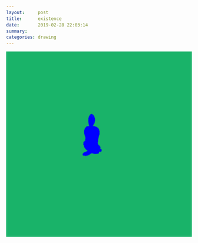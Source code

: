 ```yaml
---
layout:     post
title:      existence
date:       2019-02-28 22:03:14
summary:    
categories: drawing
---
```

![existence](/images/diary/existence.png ".")
